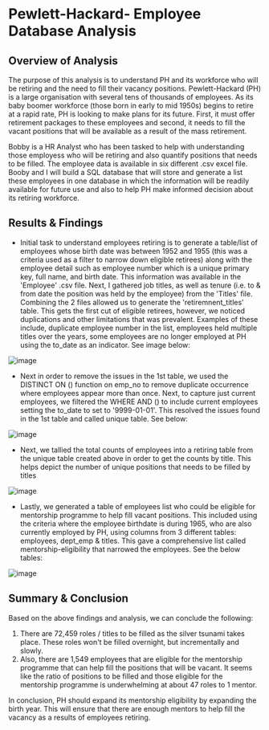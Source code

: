 # Pewlett-Hackard- Employee Database Analysis

## Overview of Analysis
The purpose of this analysis is to understand PH and its workforce who will be retiring and the need to fill their vacancy positions. Pewlett-Hackard (PH) is a large organisation with several tens of thousands of employees. As its baby boomer workforce (those born in early to mid 1950s) begins to retire at a rapid rate, PH is looking to make plans for its future. First, it must offer retirement packages to these employees and second, it needs to fill the vacant positions that will be available as a result of the mass retirement.

Bobby is a HR Analyst who has been tasked to help with understanding those employess who will be retiring and also quantify positions that needs to be filled. The employee data is available in six different .csv excel file. Booby and I will build a SQL database that will store and generate a list these employees in one database in which the information will be readily available for future use and also to help PH make informed decision about its retiring workforce.


## Results & Findings

- Initial task to understand employees retiring is to generate a table/list of employees whose birth date was between 1952 and 1955 (this was a criteria used as a filter to narrow down eligible retirees) along with the employee detail such as employee number which is a unique primary key, full name, and birth date. This information was available in the 'Employee' .csv file. Next, I gathered job titles, as well as tenure (i.e. to & from date the position was held by the employee) from the 'Titles' file. Combining the 2 files allowed us to generate the 'retiremnent_titles' table. This gets the first cut of eligible retirees, however, we noticed duplications and other limitations that was prevalent. Examples of these include, duplicate employee number in the list, employees held multiple titles over the years, some employees are no longer employed at PH using the to_date as an indicator. See image below:

![image](https://user-images.githubusercontent.com/104689265/175782631-6fca9c30-31c4-4ee8-90ca-6323e7bcfe0c.png)

- Next in order to remove the issues in the 1st table, we used the DISTINCT ON () function on emp_no to remove duplicate occurrence where employees appear more than once. Next, to capture just current employees, we filtered the WHERE AND () to include current employees setting the to_date to set to '9999-01-01'. This resolved the issues found in the 1st table and called unique table. See below:

![image](https://user-images.githubusercontent.com/104689265/175783111-90eb47a7-66e9-4f67-a02f-3615330b1ed5.png)

- Next, we tallied the total counts of employees into a retiring table from the unique table created above in order to get the counts by title. This helps depict the number of unique positions that needs to be filled by titles

![image](https://user-images.githubusercontent.com/104689265/175783289-1cfa419c-7db1-4716-b672-8404cf117f65.png)

- Lastly, we generated a table of employees list who could be eligible for mentorship programme to help fill vacant positions. This included using the criteria where the employee birthdate is during 1965, who are also currently employed by PH, using columns from 3 different tables: employees, dept_emp & titles. This gave a comprehensive list called mentorship-eligibility that narrowed the employees. See the below tables:

![image](https://user-images.githubusercontent.com/104689265/175783561-0589c1ea-e917-43aa-acc6-736b4bbc7b9c.png)


## Summary & Conclusion

Based on the above findings and analysis, we can conclude the following:
  1. There are 72,459 roles / titles to be filled as the silver tsunami takes place. These roles won't be filled overnight, but incrementally and slowly.
  2. Also, there are 1,549 employees that are eligible for the mentorship programme that can help fill the positions that will be vacant. It seems like the ratio of    positions to be filled and those eligible for the mentorship programme is underwhelming at about 47 roles to 1 mentor. 

In conclusion, PH should expand its mentorship eligibility by expanding the birth year. This will ensure that there are enough mentors to help fill the vacancy as a results of employees retiring.
